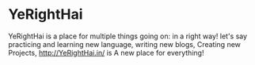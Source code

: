 # YeRightHai
YeRightHai is a place for multiple things going on: in a right way! let's say practicing and learning new language, writing new blogs, Creating new Projects, http://YeRightHai.in/ is A new place for everything!
